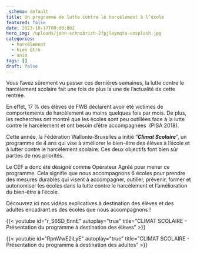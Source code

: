 ```yaml
---
_schema: default
title: Un programme de lutte contre le harcèlement à l’école
featured: false
date: 2023-10-17T00:00:00Z
hero_img: /uploads/john-schnobrich-2fpjlaymqta-unsplash.jpg
categories:
  - harcèlement
  - bien être
  - anim
tags: []
draft: false
---
```

Vous l’avez sûrement vu passer ces dernières semaines, la lutte contre le harcèlement scolaire fait une fois de plus la une de l’actualité de cette rentrée.

En effet, 17 % des élèves de FWB déclarent avoir été victimes de comportements de harcèlement au moins quelques fois par mois. De plus, les recherches ont montré que les écoles sont peu outillées face à la lutte contre le harcèlement et ont besoin d’être accompagnées&nbsp; (PISA 2018).

​​Cette année, la Fédération Wallonie-Bruxelles a initié “***Climat Scolaire***”, un programme de 4 ans qui vise à améliorer le bien-être des élèves à l’école et à lutter contre le harcèlement scolaire. Ces deux objectifs font bien sûr parties de nos priorités.&nbsp;

Le CEF a donc été désigné comme Opérateur Agréé pour mener ce programme. Cela signifie que nous accompagnons 6 écoles pour prendre des mesures durables qui visent à accompagner, outiller, prévenir, former et autonomiser les écoles dans la lutte contre le harcèlement et l’amélioration du bien-être à l’école.

Découvrez ici nos vidéos explicatives à destination des élèves et des adultes encadrant.es des écoles que nous accompagnons !

{{< youtube id="r_S6SD_6nnE" autoplay="true" title="CLIMAT SCOLAIRE - Présentation du programme à destination des élèves" >}}



{{< youtube id="RpnWwE2iLyE" autoplay="true" title="CLIMAT SCOLAIRE - Présentation du programme à destination des adultes" >}}